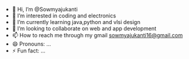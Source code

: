 - 👋 Hi, I’m @Sowmyajukanti
- 👀 I’m interested in coding and electronics 
- 🌱 I’m currently learning java,python and vlsi design
- 💞️ I’m looking to collaborate on web and app development 
- 📫 How to reach me through my gmail sowmyajukanti16@gmail.com
- 😄 Pronouns: ...
- ⚡ Fun fact: ...

<!---
Sowmyajukanti/Sowmyajukanti is a ✨ special ✨ repository because its `README.md` (this file) appears on your GitHub profile.
You can click the Preview link to take a look at your changes.
--->
